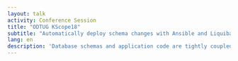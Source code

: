 ```yaml
---
layout: talk
activity: Conference Session
title: "ODTUG KScope18"
subtitle: "Automatically deploy schema changes with Ansible and Liquibase"
lang: en
description: 'Database schemas and application code are tightly coupled together, but they’re often maintained and deployed separately.  The open-source project Liquibase helps you manage your schema changes by writing simple JSON or YAML documents. Liquibase makes it easy to deploy to different flavors of databases, rolling changes backward and forward as necessary.  Ansible is an open-source automation tool that enables you to define and run tasks on a set of remote targets. Like Liquibase changelogs, Ansible playbooks are JSON or YAML documents.  Utilizing the two tools together enables you to effectively version control your database schema changes and deploy them to multiple hosts simultaneously.  Agile and DevOps work hand in hand.  This talk introduces Liquibase and Ansible while demonstrating how to use them together.  All sources and examples will be available for download.  This presentation includes live demos.'
---
```

